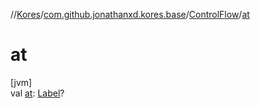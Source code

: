 //[Kores](../../../index.md)/[com.github.jonathanxd.kores.base](../index.md)/[ControlFlow](index.md)/[at](at.md)

# at

[jvm]\
val [at](at.md): [Label](../-label/index.md)?
